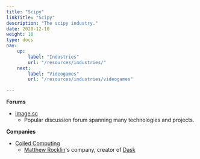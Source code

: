 ```yaml
---
title: "Scipy"
linkTitle: "Scipy"
description: "The scipy industry."
date: 2020-12-10
weight: 10
type: docs
nav:
    up:
        label: "Industries"
        url: "/resources/industries/"
    next:
        label: "Videogames"
        url: "/resources/industries/videogames"

---
```


**Forums**
* [image.sc](https://forum.image.sc/)
    * Popular discussion forum spanning many technologies and projects.

**Companies**
* [Coiled Computing](https://coiled.io/)
    * [Matthew Rocklin](https://www.linkedin.com/in/matthew-rocklin-461b4323/)'s company, creator of [Dask](https://dask.org/)
